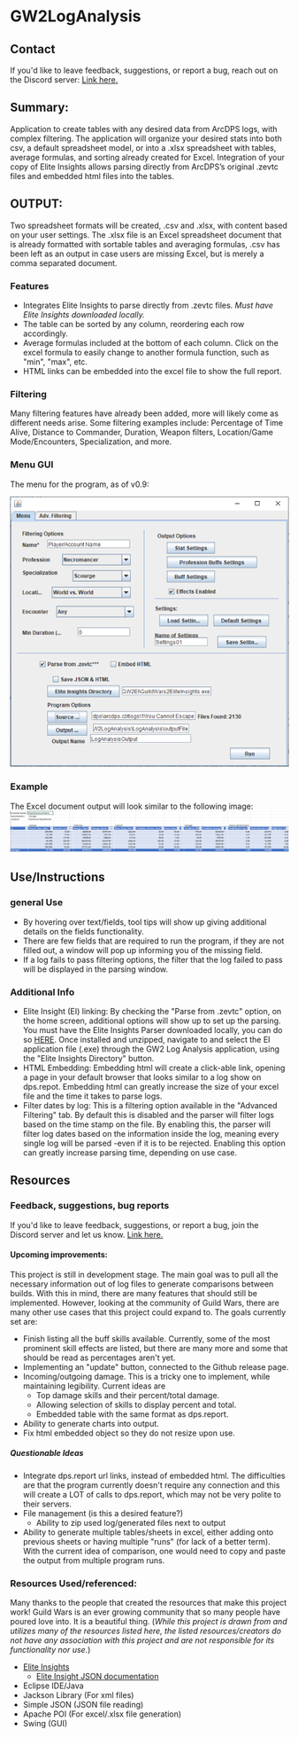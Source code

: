 # GW2LogAnalysis
## Contact 
If you'd like to leave feedback, suggestions, or report a bug, reach out on the Discord server: [Link here.](https://discord.gg/3qMMDJ2rm2)

## Summary:
Application to create tables with any desired data from ArcDPS logs, with complex filtering. The application will organize your desired stats into both csv, a default spreadsheet model, or into a .xlsx spreadsheet with tables, average formulas, and sorting already created for Excel. Integration of your copy of Elite Insights allows parsing directly from ArcDPS’s original .zevtc files and embedded html files into the tables.  


## OUTPUT:
Two spreadsheet formats will be created, .csv and .xlsx, with content based on your user settings. The .xlsx file is an Excel spreadsheet document that is already formatted with sortable tables and averaging formulas, .csv has been left as an output in case users are missing Excel, but is merely a comma separated document. 

### Features
- Integrates Elite Insights to parse directly from .zevtc files. _Must have Elite Insights downloaded locally._
- The table can be sorted by any column, reordering each row accordingly. 
- Average formulas included at the bottom of each column. Click on the excel formula to easily change to another formula function, such as "min", "max", etc.
- HTML links can be embedded into the excel file to show the full report. 

### Filtering
Many filtering features have already been added, more will likely come as different needs arise. Some filtering examples include: Percentage of Time Alive, Distance to Commander, Duration, Weapon filters, Location/Game Mode/Encounters, Specialization, and more. 

### Menu GUI
The menu for the program, as of v0.9:

![Menu image](./resources/LogAnalysisMenu.png)

### Example
The Excel document output will look similar to the following image: 
![Example Excel document](./resources/LogAnalysisExcelexample.png)
  

## Use/Instructions
### general Use
- By hovering over text/fields, tool tips will show up giving additional details on the fields functionality. 
- There are few fields that are required to run the program, if they are not filled out, a window will pop up informing you of the missing field. 
- If a log fails to pass filtering options, the filter that the log failed to pass will be displayed in the parsing window. 

### Additional Info
- Elite Insight (EI) linking: By checking the "Parse from .zevtc" option, on the home screen, additional options will show up to set up the parsing. You must have the Elite Insights Parser downloaded locally, you can do so [HERE](https://github.com/baaron4/GW2-Elite-Insights-Parser). Once installed and unzipped, navigate to and select the EI application file (.exe) through the GW2 Log Analysis application, using the "Elite Insights Directory" button. 
- HTML Embedding: Embedding html will create a click-able link, opening a page in your default browser that looks similar to a log show on dps.repot. Embedding html can greatly increase the size of your excel file and the time it takes to parse logs.
- Filter dates by log: This is a filtering option available in the "Advanced Filtering" tab. By default this is disabled and the parser will filter logs based on the time stamp on the file. By enabling this, the parser will filter log dates based on the information inside the log, meaning every single log will be parsed -even if it is to be rejected. Enabling this option can greatly increase parsing time, depending on use case. 


## Resources
### Feedback, suggestions, bug reports
If you'd like to leave feedback, suggestions, or report a bug, join the Discord server and let us know. [Link here.](https://discord.gg/3qMMDJ2rm2)

#### Upcoming improvements:
This project is still in development stage. The main goal was to pull all the necessary information out of log files to generate comparisons between builds. With this in mind, there are many features that should still be implemented. However, looking at the community of Guild Wars, there are many other use cases that this project could expand to. The goals currently set are: 
- Finish listing all the buff skills available. Currently, some of the most prominent skill effects are listed, but there are many more and some that should be read as percentages aren't yet.  
- Implementing an "update" button, connected to the Github release page. 
- Incoming/outgoing damage. This is a tricky one to implement, while maintaining legibility. Current ideas are 
    - Top damage skills and their percent/total damage.
    - Allowing selection of skills to display percent and total.
    - Embedded table with the same format as dps.report.
- Ability to generate charts into output. 
- Fix html embedded object so they do not resize upon use.

##### Questionable Ideas
- Integrate dps.report url links, instead of embedded html. The difficulties are that the program currently doesn't require any connection and this will create a LOT of calls to dps.report, which may not be very polite to their servers.
- File management (is this a desired feature?)
	- Ability to zip used log/generated files next to output
- Ability to generate multiple tables/sheets in excel, either adding onto previous sheets or having multiple "runs" (for lack of a better term). With the current idea of comparison, one would need to copy and paste the output from multiple program runs.
	

### Resources Used/referenced:
Many thanks to the people that created the resources that make this project work! Guild Wars is an ever growing community that so many people have poured love into. It is a beautiful thing. (_While this project is drawn from and utilizes many of the resources listed here, the listed resources/creators do not have any association with this project and are not responsible for its functionality nor use._)
- [Elite Insights](https://github.com/baaron4/GW2-Elite-Insights-Parser/tree/master)
	- [Elite Insight JSON documentation](https://baaron4.github.io/GW2-Elite-Insights-Parser/Json/index.html)
- Eclipse IDE/Java
- Jackson Library (For xml files)
- Simple JSON (JSON file reading)
- Apache POI (For excel/.xlsx file generation) 
- Swing (GUI)
